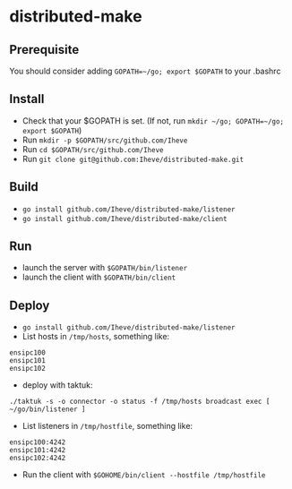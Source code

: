 # distributed-make

## Prerequisite

You should consider adding `GOPATH=~/go; export $GOPATH` to your .bashrc

## Install

* Check that your $GOPATH is set. (If not, run `mkdir ~/go; GOPATH=~/go; export $GOPATH`)
* Run `mkdir -p $GOPATH/src/github.com/Iheve`
* Run `cd $GOPATH/src/github.com/Iheve`
* Run `git clone git@github.com:Iheve/distributed-make.git`

## Build

* `go install github.com/Iheve/distributed-make/listener`
* `go install github.com/Iheve/distributed-make/client`

## Run

* launch the server with `$GOPATH/bin/listener`
* launch the client with `$GOPATH/bin/client`

## Deploy
* `go install github.com/Iheve/distributed-make/listener`
* List hosts in `/tmp/hosts`, something like:
```
ensipc100
ensipc101
ensipc102
```
* deploy with taktuk:
```
./taktuk -s -o connector -o status -f /tmp/hosts broadcast exec [ ~/go/bin/listener ]
```
* List listeners in `/tmp/hostfile`, something like:
```
ensipc100:4242
ensipc101:4242
ensipc102:4242
```
* Run the client with `$GOHOME/bin/client --hostfile /tmp/hostfile`

